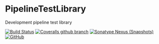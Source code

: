 # PipelineTestLibrary

Development pipeline test library

[![Build Status](https://ci.kudesunik.com/job/PipelineTestLibrary/badge/icon?style=plastic)](https://ci.kudesunik.com/job/PipelineTestLibrary/) 
[![Coveralls github branch](https://img.shields.io/coveralls/github/Kudesunik/PipelineTestLibrary/master.svg?style=plastic)](https://coveralls.io/github/Kudesunik/PipelineTestLibrary)
[![Sonatype Nexus (Snapshots)](https://img.shields.io/nexus/s/https/repository.kudesunik.com/ru.kudesunik.pipelinetestlibrary/pipeline-test-library.svg?style=plastic)](https://repository.kudesunik.com/content/repositories/snapshots/ru/kudesunik/pipelinetestlibrary/pipeline-test-library/) 
[![GitHub](https://img.shields.io/github/license/mashape/apistatus.svg?style=plastic)](https://github.com/Kudesunik/PipelineTestLibrary/blob/master/LICENSE)
